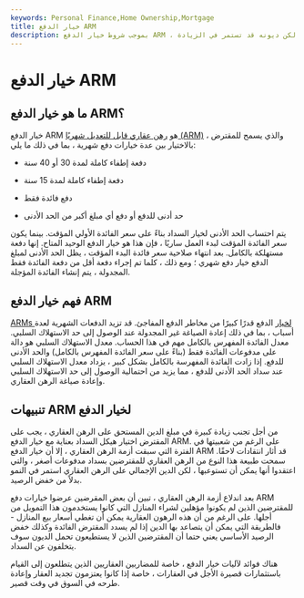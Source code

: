 ```yaml
---
keywords: Personal Finance,Home Ownership,Mortgage
title: خيار الدفع ARM
description: بموجب شروط خيار الدفع ARM ، يمكن للمقترض أن يسدد دفعات أقل على الرهن العقاري ، لكن ديونه قد تستمر في الزيادة.
---
```


# خيار الدفع ARM
## ما هو خيار الدفع ARM؟

خيار الدفع ARM هو [رهن عقاري قابل للتعديل شهريًا (ARM)](/arm) ، والذي يسمح للمقترض بالاختيار بين عدة خيارات دفع شهرية ، بما في ذلك ما يلي:

- دفعة إطفاء كاملة لمدة 30 أو 40 سنة

- دفعة إطفاء كاملة لمدة 15 سنة

- دفع فائدة فقط

- حد أدنى للدفع أو دفع أي مبلغ أكبر من الحد الأدنى

يتم احتساب الحد الأدنى لخيار السداد بناءً على سعر الفائدة الأولي المؤقت. بينما يكون سعر الفائدة المؤقت لبدء العمل ساريًا ، فإن هذا هو خيار الدفع الوحيد المتاح. إنها دفعة مستهلكة بالكامل. بعد انتهاء صلاحية سعر فائدة البدء المؤقت ، يظل الحد الأدنى لمبلغ الدفع خيار دفع شهري ؛ ومع ذلك ، كلما تم إجراء دفعة أقل من دفعة الفائدة فقط المجدولة ، يتم إنشاء الفائدة المؤجلة.

## فهم خيار الدفع ARM

[ARMs لخيار](/option_arm) الدفع قدرًا كبيرًا من مخاطر الدفع المفاجئ. قد تزيد الدفعات الشهرية لعدة أسباب ، بما في ذلك إعادة الصياغة غير المجدولة عند الوصول إلى حد الاستهلاك السلبي. معدل الفائدة المفهرس بالكامل مهم في هذا الحساب. معدل الاستهلاك السلبي هو دالة على مدفوعات الفائدة فقط (بناءً على سعر الفائدة المفهرس بالكامل) والحد الأدنى للدفع. إذا زادت الفائدة المفهرسة بالكامل بشكل كبير ، يزداد معدل الاستهلاك السلبي عند سداد الحد الأدنى للدفع ، مما يزيد من احتمالية الوصول إلى حد الاستهلاك السلبي وإعادة صياغة الرهن العقاري.

## تنبيهات ARM لخيار الدفع

من أجل تجنب زيادة كبيرة في مبلغ الدين المستحق على الرهن العقاري ، يجب على المقترض اختيار هيكل السداد بعناية مع خيار الدفع ARM. على الرغم من شعبيتها في الفترة التي سبقت أزمة الرهن العقاري ، إلا أن خيار الدفع ARM قد أثار انتقادات لاحقًا. سمحت طبيعة هذا النوع من الرهن العقاري للمقترضين بسداد مدفوعات أصغر ، والتي اعتقدوا أنها يمكن أن تستوعبها ، لكن الدين الإجمالي على الرهن العقاري استمر في النمو بدلاً من خفض الرصيد.

بعد اندلاع أزمة الرهن العقاري ، تبين أن بعض المقرضين عرضوا خيارات دفع ARM للمقترضين الذين لم يكونوا مؤهلين لشراء المنازل التي كانوا يستخدمون هذا التمويل من أجلها. على الرغم من أن هذه الرهون العقارية يمكن أن تغطي أسعار بيع المنازل - فالطريقة التي يمكن أن يتصاعد بها الدين إذا لم يسدد المقترض الفائدة وكذلك خفض الرصيد الأساسي يعني حتما أن المقترضين الذين لا يستطيعون تحمل الديون سوف يتخلفون عن السداد.

هناك فوائد لآليات خيار الدفع ، خاصة للمضاربين العقاريين الذين يتطلعون إلى القيام باستثمارات قصيرة الأجل في العقارات ، خاصة إذا كانوا يعتزمون تجديد العقار وإعادة طرحه في السوق في وقت قصير.

